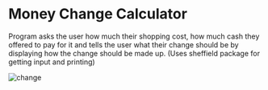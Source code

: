 # Money Change Calculator
Program asks the user how much their shopping cost, how much cash they offered to pay for it and tells the user what their change should be by displaying how the change should be made up. (Uses sheffield package for getting input and printing)

![change](https://user-images.githubusercontent.com/89043704/172390601-9de2b30f-9cde-4e05-8536-d001e4bc5bfc.png)
